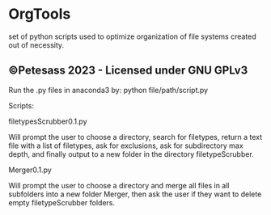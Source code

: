 # OrgTools
set of python scripts used to optimize organization of file systems
created out of necessity.

©Petesass 2023 - Licensed under GNU GPLv3
-----------------------------------------

Run the .py files in anaconda3 by: python file/path/script.py

Scripts:

filetypesScrubber0.1.py

Will prompt the user to choose a directory, search for filetypes, return a text file with a list of filetypes, ask for exclusions, ask for subdirectory max depth, and finally output to a new folder in the directory filetypeScrubber.


Merger0.1.py

Will prompt the user to choose a directory and merge all files in all subfolders into a new folder Merger, then ask the user if they want to delete empty filetypeScrubber folders.
